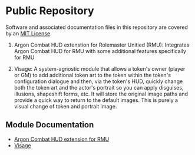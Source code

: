 # Public Repository

Software and associated documentation files in this repository are covered by an [MIT License](LICENSE.md).

1. Argon Combat HUD extenstion for Rolemaster Unitied (RMU): Integrates Argon Combat HUD for RMU with some additional features specifically for RMU

2. Visage: A system-agnostic module that allows a token's owner (player or GM) to add additional token art to the token within the token's configuration dialogue and then, via the token's HUD, quickly change both the token art and the actor's portrait so you can apply disguises, illusions, shapeshift forms, etc. It will store the original image paths and provide a quick way to return to the default images. This is purely a visual change of token and portrait image.

## Module Documentation

*   [Argon Combat HUD extension for RMU](argon-combat-hud-rmu.md)
*   [Visage](visage.md)
